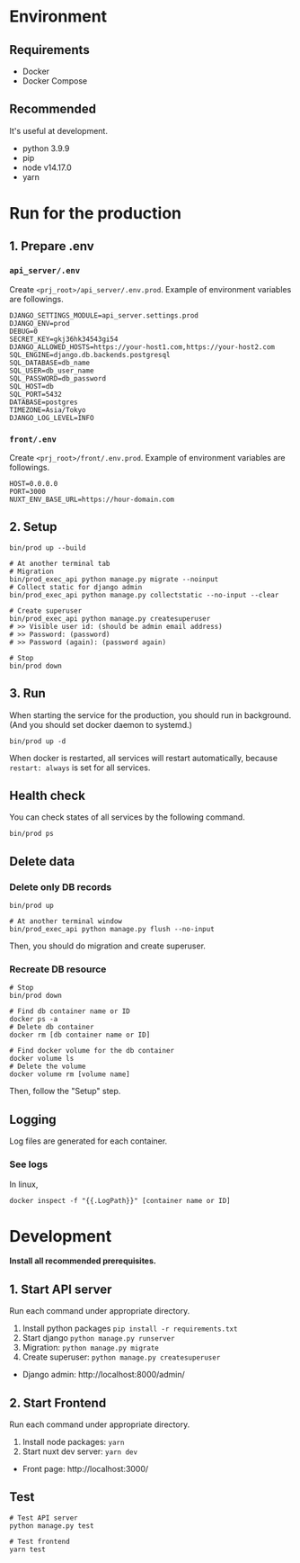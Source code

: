 # Environment
## Requirements
- Docker
- Docker Compose

## Recommended
It's useful at development.
- python 3.9.9
- pip
- node v14.17.0
- yarn

# Run for the production

## 1. Prepare .env

### `api_server/.env`
Create `<prj_root>/api_server/.env.prod`.
Example of environment variables are followings.
```dotenv
DJANGO_SETTINGS_MODULE=api_server.settings.prod
DJANGO_ENV=prod
DEBUG=0
SECRET_KEY=gkj36hk34543gi54
DJANGO_ALLOWED_HOSTS=https://your-host1.com,https://your-host2.com
SQL_ENGINE=django.db.backends.postgresql
SQL_DATABASE=db_name
SQL_USER=db_user_name
SQL_PASSWORD=db_password
SQL_HOST=db
SQL_PORT=5432
DATABASE=postgres
TIMEZONE=Asia/Tokyo
DJANGO_LOG_LEVEL=INFO
```

### `front/.env`
Create `<prj_root>/front/.env.prod`.
Example of environment variables are followings.
```dotenv
HOST=0.0.0.0
PORT=3000
NUXT_ENV_BASE_URL=https://hour-domain.com
```

## 2. Setup
```shell
bin/prod up --build

# At another terminal tab
# Migration
bin/prod_exec_api python manage.py migrate --noinput
# Collect static for django admin
bin/prod_exec_api python manage.py collectstatic --no-input --clear

# Create superuser
bin/prod_exec_api python manage.py createsuperuser
# >> Visible user id: (should be admin email address)
# >> Password: (password)
# >> Password (again): (password again)

# Stop
bin/prod down
```

## 3. Run
When starting the service for the production,
you should run in background.
(And you should set docker daemon to systemd.)

```shell
bin/prod up -d
```
When docker is restarted, all services will restart automatically,
because `restart: always` is set for all services.

## Health check
You can check states of all services by the following command.
```shell
bin/prod ps
```

## Delete data
### Delete only DB records
```shell
bin/prod up

# At another terminal window
bin/prod_exec_api python manage.py flush --no-input
```
Then, you should do migration and create superuser.

### Recreate DB resource
```shell
# Stop
bin/prod down

# Find db container name or ID
docker ps -a
# Delete db container
docker rm [db container name or ID]

# Find docker volume for the db container
docker volume ls
# Delete the volume
docker volume rm [volume name]
```
Then, follow the "Setup" step.

## Logging
Log files are generated for each container.

### See logs
In linux,
```shell
docker inspect -f "{{.LogPath}}" [container name or ID]
```

# Development

**Install all recommended prerequisites.**

## 1. Start API server
Run each command under appropriate directory.

1. Install python packages `pip install -r requirements.txt`
2. Start django `python manage.py runserver`
3. Migration: `python manage.py migrate`
4. Create superuser: `python manage.py createsuperuser`

- Django admin: http://localhost:8000/admin/

## 2. Start Frontend
Run each command under appropriate directory.

1. Install node packages: `yarn`
2. Start nuxt dev server: `yarn dev`

- Front page: http://localhost:3000/

## Test
```shell
# Test API server
python manage.py test

# Test frontend
yarn test
```
